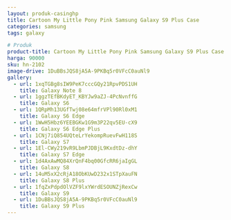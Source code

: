 ```yaml
---
layout: produk-casinghp
title: Cartoon My Little Pony Pink Samsung Galaxy S9 Plus Case
categories: samsung
tags: galaxy

# Produk
product-title: Cartoon My Little Pony Pink Samsung Galaxy S9 Plus Case
harga: 90000
sku: hn-2102
image-drive: 1DuBBsJQS8jA5A-9PKBq5r0VFcC0auNl9
gallery:
  - url: 1xqTGBg8sIW9PeK7cccGQy21RpvPDS1UH
    title: Galaxy Note 8
  - url: 1ggzTEfBKdyET_KBYJw9aZJ-4PcNvnffG
    title: Galaxy S6
  - url: 1QRpMh13UGfTwj08e64mfrVPl90Rl0xM1
    title: Galaxy S6 Edge
  - url: 1WwH5Hbz6YEEBGKw1G9m3P22qv5EU-cX9
    title: Galaxy S6 Edge Plus
  - url: 1CNj7iQ854UQteLrYekompRuevFwH118S
    title: Galaxy S7
  - url: 1El-CWy219vR9LbmPJDBjL9KxdtDz-dhY
    title: Galaxy S7 Edge
  - url: 1d4AxAwMQ84XrQnF4bq00GfcRR6jaIgGL
    title: Galaxy S8
  - url: 14uM5xX2cRjA18ObKUwD232x1STpXauFN
    title: Galaxy S8 Plus
  - url: 1fqZxPdpdOlVZF9lxYWrdESOUNZjRexCw
    title: Galaxy S9
  - url: 1DuBBsJQS8jA5A-9PKBq5r0VFcC0auNl9
    title: Galaxy S9 Plus
---
```

